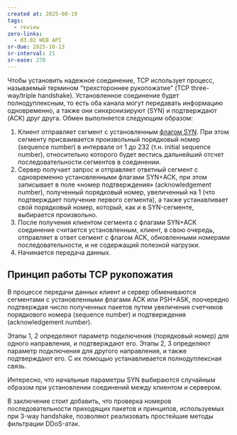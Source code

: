 ```yaml
---
created at: 2025-08-19
tags:
  - review
zero-links:
  - 03.02 WEB API
sr-due: 2025-10-13
sr-interval: 21
sr-ease: 270
---
```

Чтобы установить надежное соединение, TCP использует процесс, называемый термином “трехстороннее рукопожатие” (TCP three-way/triple handshake). Установленное соединение будет полнодуплексным, то есть оба канала могут передавать информацию одновременно, а также они синхронизируют (SYN) и подтверждают (ACK) друг друга. Обмен выполняется следующим образом:

1. Клиент отправляет сегмент с установленным [флагом SYN](https://stormwall.pro/knowledge-base/termin/syn-flag). При этом сегменту присваивается произвольный порядковый номер (sequence number) в интервале от 1 до 232 (т.н. initial sequence number), относительно которого будет вестись дальнейший отсчет последовательности сегментов в соединении.
2. Сервер получает запрос и отправляет ответный сегмент с одновременно установленными флагами SYN+ACK, при этом записывает в поле «номер подтверждения» (acknowledgement number), полученный порядковый номер, увеличенный на 1 (что подтверждает получение первого сегмента), а также устанавливает свой порядковый номер, который, как и в SYN-сегменте, выбирается произвольно.
3. После получения клиентом сегмента с флагами SYN+ACK соединение считается установленным, клиент, в свою очередь, отправляет в ответ сегмент с флагом ACK, обновленными номерами последовательности, и не содержащий полезной нагрузки.
4. Начинается передача данных.
## **Принцип работы TCP рукопожатия**

В процессе передачи данных клиент и сервер обмениваются сегментами с установленными флагами ACK или PSH+ASK, поочередно подтверждая число полученных пакетов путем увеличения счетчиков порядкового номера (sequence number) и подтверждения (acknowledgement number).

Этапы 1, 2 определяют параметр подключения (порядковый номер) для одного направления, и подтверждают его. Этапы 2, 3 определяют параметр подключения для другого направления, и также подтверждают его. С их помощью устанавливается полнодуплексная связь.

Интересно, что начальные параметры SYN выбираются случайным образом при установлении соединений между клиентом и сервером.

В заключение стоит добавить, что проверка номеров последовательности приходящих пакетов и принципов, используемых при 3-way handshake, позволяют реализовать простейшие методы фильтрации DDoS-атак.